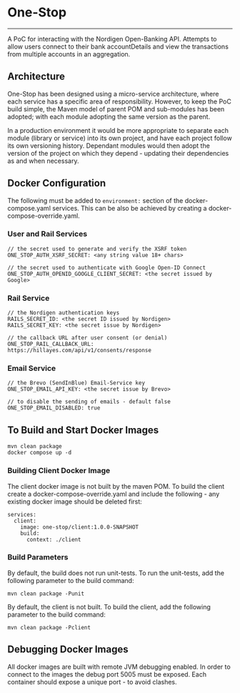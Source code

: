 
# One-Stop

---
A PoC for interacting with the Nordigen Open-Banking API. Attempts to
allow users connect to their bank accountDetails and view the transactions
from multiple accounts in an aggregation.

## Architecture
One-Stop has been designed using a micro-service architecture, where
each service has a specific area of responsibility. However, to keep the
PoC build simple, the Maven model of parent POM and sub-modules has been
adopted; with each module adopting the same version as the parent.

In a production environment it would be more appropriate to separate each
module (library or service) into its own project, and have each project
follow its own versioning history. Dependant modules would then adopt the
version of the project on which they depend - updating their dependencies
as and when necessary.

## Docker Configuration
The following must be added to ```environment:``` section of the docker-compose.yaml
services. This can be also be achieved by creating a docker-compose-override.yaml.
### User and Rail Services
```
// the secret used to generate and verify the XSRF token
ONE_STOP_AUTH_XSRF_SECRET: <any string value 18+ chars>

// the secret used to authenticate with Google Open-ID Connect
ONE_STOP_AUTH_OPENID_GOOGLE_CLIENT_SECRET: <the secret issued by Google>
```
### Rail Service
```
// the Nordigen authentication keys
RAILS_SECRET_ID: <the secret ID issued by Nordigen>
RAILS_SECRET_KEY: <the secret issue by Nordigen>

// the callback URL after user consent (or denial)
ONE_STOP_RAIL_CALLBACK_URL: https://hillayes.com/api/v1/consents/response
```
### Email Service
```
// the Brevo (SendInBlue) Email-Service key
ONE_STOP_EMAIL_API_KEY: <the secret issue by Brevo>

// to disable the sending of emails - default false
ONE_STOP_EMAIL_DISABLED: true
```

## To Build and Start Docker Images
```
mvn clean package
docker compose up -d
```
### Building Client Docker Image
The client docker image is not built by the maven POM. To build the client create
a docker-compose-override.yaml and include the following - any existing docker
image should be deleted first:
```
services:
  client:
    image: one-stop/client:1.0.0-SNAPSHOT
    build:
      context: ./client
```

### Build Parameters
By default, the build does not run unit-tests. To run the unit-tests, add
the following parameter to the build command:
```
mvn clean package -Punit
```
By default, the client is not built. To build the client, add the following
parameter to the build command:
```
mvn clean package -Pclient
```

## Debugging Docker Images
All docker images are built with remote JVM debugging enabled. In order to
connect to the images the debug port 5005 must be exposed. Each container 
should expose a unique port - to avoid clashes.
